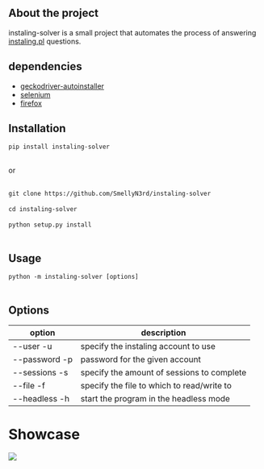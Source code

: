 ## About the project
instaling-solver is a small project that automates the process of answering [instaling.pl](https://instaling.pl/) questions.


## dependencies
- [geckodriver-autoinstaller](https://pypi.org/project/geckodriver-autoinstaller/)
- [selenium](https://pypi.org/project/selenium/)
- [firefox](https://www.mozilla.org/firefox/new/)

## Installation
`pip install instaling-solver`</br></br>

or</br></br>

`git clone https://github.com/SmellyN3rd/instaling-solver`</br></br>
`cd instaling-solver`</br></br>
`python setup.py install`</br></br>

## Usage
`python -m instaling-solver [options]`</br></br>

## Options

option        | description
------------- | -------------
--user    -u        | specify the instaling account to use
--password    -p    | password for the given account
--sessions -s    | specify the amount of sessions to complete
--file    -f        | specify the file to which to read/write to
--headless    -h    | start the program in the headless mode

# Showcase
<img src="https://media.giphy.com/media/njjiYq0zcxNpkfeV02/giphy.gif" >
